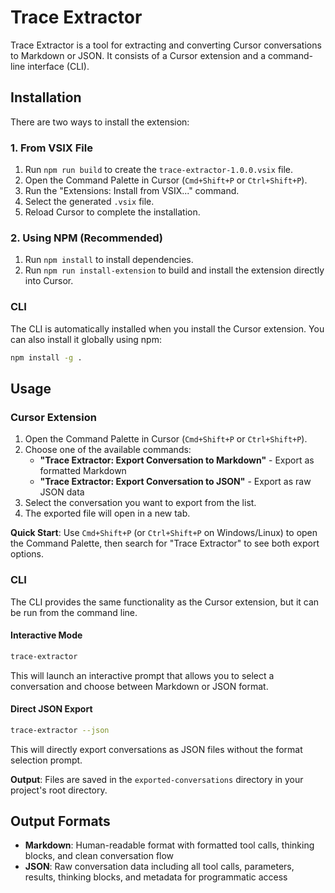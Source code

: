 # Trace Extractor

Trace Extractor is a tool for extracting and converting Cursor conversations to Markdown or JSON. It consists of a Cursor extension and a command-line interface (CLI).

## Installation

There are two ways to install the extension:

### 1. From VSIX File

1.  Run `npm run build` to create the `trace-extractor-1.0.0.vsix` file.
2.  Open the Command Palette in Cursor (`Cmd+Shift+P` or `Ctrl+Shift+P`).
3.  Run the "Extensions: Install from VSIX..." command.
4.  Select the generated `.vsix` file.
5.  Reload Cursor to complete the installation.

### 2. Using NPM (Recommended)

1. Run `npm install` to install dependencies.
2. Run `npm run install-extension` to build and install the extension directly into Cursor.

### CLI

The CLI is automatically installed when you install the Cursor extension. You can also install it globally using npm:

```bash
npm install -g .
```

## Usage

### Cursor Extension

1.  Open the Command Palette in Cursor (`Cmd+Shift+P` or `Ctrl+Shift+P`).
2.  Choose one of the available commands:
    - **"Trace Extractor: Export Conversation to Markdown"** - Export as formatted Markdown
    - **"Trace Extractor: Export Conversation to JSON"** - Export as raw JSON data
3.  Select the conversation you want to export from the list.
4.  The exported file will open in a new tab.

**Quick Start**: Use `Cmd+Shift+P` (or `Ctrl+Shift+P` on Windows/Linux) to open the Command Palette, then search for "Trace Extractor" to see both export options.

### CLI

The CLI provides the same functionality as the Cursor extension, but it can be run from the command line.

#### Interactive Mode
```bash
trace-extractor
```

This will launch an interactive prompt that allows you to select a conversation and choose between Markdown or JSON format.

#### Direct JSON Export
```bash
trace-extractor --json
```

This will directly export conversations as JSON files without the format selection prompt.

**Output**: Files are saved in the `exported-conversations` directory in your project's root directory.

## Output Formats

- **Markdown**: Human-readable format with formatted tool calls, thinking blocks, and clean conversation flow
- **JSON**: Raw conversation data including all tool calls, parameters, results, thinking blocks, and metadata for programmatic access
